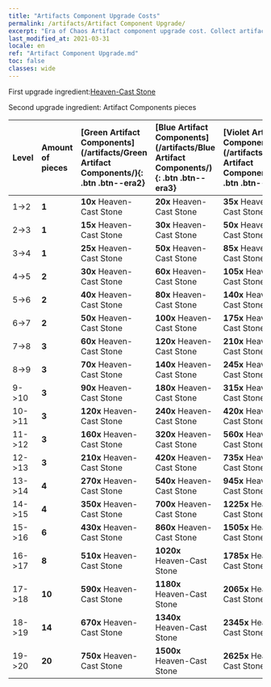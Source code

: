 ```yaml
---
title: "Artifacts Component Upgrade Costs"
permalink: /artifacts/Artifact Component Upgrade/
excerpt: "Era of Chaos Artifact component upgrade cost. Collect artifacts to improve your heroes' attributes and unlock powerful skills."
last_modified_at: 2021-03-31
locale: en
ref: "Artifact Component Upgrade.md"
toc: false
classes: wide
---
```


  First upgrade ingredient:[Heaven-Cast Stone](/Items/art_188/)

  Second upgrade ingredient: Artifact Components pieces 

  |  Level  | Amount of pieces | [Green Artifact Components](/artifacts/Green Artifact Components/){: .btn .btn--era2} | [Blue Artifact Components](/artifacts/Blue Artifact Components/){: .btn .btn--era3} | [Violet Artifact Components](/artifacts/Violet Artifact Components/){: .btn .btn--era4} | [Orange Artifact Components](/artifacts/Orange Artifact Components/){: .btn .btn--era5} |
  |:--------|:-----------------|:-------|:-------|:-------|:-------|
  | 1->2  | **1** | **10x** Heaven-Cast Stone | **20x** Heaven-Cast Stone | **35x** Heaven-Cast Stone | **60x** Heaven-Cast Stone |
  | 2->3  | **1** | **15x** Heaven-Cast Stone | **30x** Heaven-Cast Stone | **50x** Heaven-Cast Stone | **85x** Heaven-Cast Stone |
  | 3->4  | **1** | **25x** Heaven-Cast Stone | **50x** Heaven-Cast Stone | **85x** Heaven-Cast Stone | **145x** Heaven-Cast Stone |
  | 4->5  | **2** | **30x** Heaven-Cast Stone | **60x** Heaven-Cast Stone | **105x** Heaven-Cast Stone | **180x** Heaven-Cast Stone |
  | 5->6  | **2** | **40x** Heaven-Cast Stone | **80x** Heaven-Cast Stone | **140x** Heaven-Cast Stone | **240x** Heaven-Cast Stone |
  | 6->7  | **2** | **50x** Heaven-Cast Stone | **100x** Heaven-Cast Stone | **175x** Heaven-Cast Stone | **300x** Heaven-Cast Stone |
  | 7->8  | **3** | **60x** Heaven-Cast Stone | **120x** Heaven-Cast Stone | **210x** Heaven-Cast Stone | **360x** Heaven-Cast Stone |
  | 8->9  | **3** | **70x** Heaven-Cast Stone | **140x** Heaven-Cast Stone | **245x** Heaven-Cast Stone | **420x** Heaven-Cast Stone |
  | 9->10  | **3** | **90x** Heaven-Cast Stone | **180x** Heaven-Cast Stone | **315x** Heaven-Cast Stone | **540x** Heaven-Cast Stone |
  | 10->11  | **3** | **120x** Heaven-Cast Stone | **240x** Heaven-Cast Stone | **420x** Heaven-Cast Stone | **720x** Heaven-Cast Stone |
  | 11->12  | **3** | **160x** Heaven-Cast Stone | **320x** Heaven-Cast Stone | **560x** Heaven-Cast Stone | **960x** Heaven-Cast Stone |
  | 12->13  | **3** | **210x** Heaven-Cast Stone | **420x** Heaven-Cast Stone | **735x** Heaven-Cast Stone | **1260x** Heaven-Cast Stone |
  | 13->14  | **4** | **270x** Heaven-Cast Stone | **540x** Heaven-Cast Stone | **945x** Heaven-Cast Stone | **1620x** Heaven-Cast Stone |
  | 14->15  | **4** | **350x** Heaven-Cast Stone | **700x** Heaven-Cast Stone | **1225x** Heaven-Cast Stone | **2100x** Heaven-Cast Stone |
  | 15->16  | **6** | **430x** Heaven-Cast Stone | **860x** Heaven-Cast Stone | **1505x** Heaven-Cast Stone | **2580x** Heaven-Cast Stone |
  | 16->17  | **8** | **510x** Heaven-Cast Stone | **1020x** Heaven-Cast Stone | **1785x** Heaven-Cast Stone | **3060x** Heaven-Cast Stone |
  | 17->18  | **10** | **590x** Heaven-Cast Stone | **1180x** Heaven-Cast Stone | **2065x** Heaven-Cast Stone | **3540x** Heaven-Cast Stone |
  | 18->19  | **14** | **670x** Heaven-Cast Stone | **1340x** Heaven-Cast Stone | **2345x** Heaven-Cast Stone | **4020x** Heaven-Cast Stone |
  | 19->20  | **20** | **750x** Heaven-Cast Stone | **1500x** Heaven-Cast Stone | **2625x** Heaven-Cast Stone | **4500x** Heaven-Cast Stone |
